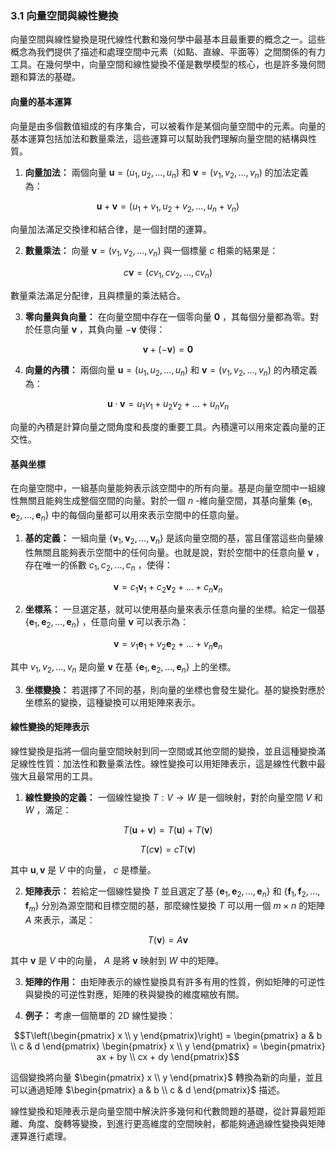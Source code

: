 ### 3.1 向量空間與線性變換

向量空間與線性變換是現代線性代數和幾何學中最基本且最重要的概念之一。這些概念為我們提供了描述和處理空間中元素（如點、直線、平面等）之間關係的有力工具。在幾何學中，向量空間和線性變換不僅是數學模型的核心，也是許多幾何問題和算法的基礎。

#### 向量的基本運算

向量是由多個數值組成的有序集合，可以被看作是某個向量空間中的元素。向量的基本運算包括加法和數量乘法，這些運算可以幫助我們理解向量空間的結構與性質。

1. **向量加法：** 兩個向量  $`\mathbf{u} = (u_1, u_2, ..., u_n)`$  和  $`\mathbf{v} = (v_1, v_2, ..., v_n)`$  的加法定義為：
   
```math
\mathbf{u} + \mathbf{v} = (u_1 + v_1, u_2 + v_2, ..., u_n + v_n)
```

   向量加法滿足交換律和結合律，是一個封閉的運算。

2. **數量乘法：** 向量  $`\mathbf{v} = (v_1, v_2, ..., v_n)`$  與一個標量  $`c`$  相乘的結果是：
   
```math
c \mathbf{v} = (c v_1, c v_2, ..., c v_n)
```

   數量乘法滿足分配律，且與標量的乘法結合。

3. **零向量與負向量：** 在向量空間中存在一個零向量  $`\mathbf{0}`$ ，其每個分量都為零。對於任意向量  $`\mathbf{v}`$ ，其負向量  $`-\mathbf{v}`$  使得：
   
```math
\mathbf{v} + (-\mathbf{v}) = \mathbf{0}
```


4. **向量的內積：** 兩個向量  $`\mathbf{u} = (u_1, u_2, ..., u_n)`$  和  $`\mathbf{v} = (v_1, v_2, ..., v_n)`$  的內積定義為：
   
```math
\mathbf{u} \cdot \mathbf{v} = u_1 v_1 + u_2 v_2 + ... + u_n v_n
```

   向量的內積是計算向量之間角度和長度的重要工具。內積還可以用來定義向量的正交性。

#### 基與坐標

在向量空間中，一組基向量能夠表示該空間中的所有向量。基是向量空間中一組線性無關且能夠生成整個空間的向量。對於一個  $`n`$ -維向量空間，其基向量集  $`\{ \mathbf{e}_1, \mathbf{e}_2, ..., \mathbf{e}_n \}`$  中的每個向量都可以用來表示空間中的任意向量。

1. **基的定義：** 一組向量  $`\{ \mathbf{v}_1, \mathbf{v}_2, ..., \mathbf{v}_n \}`$  是該向量空間的基，當且僅當這些向量線性無關且能夠表示空間中的任何向量。也就是說，對於空間中的任意向量  $`\mathbf{v}`$ ，存在唯一的係數  $`c_1, c_2, ..., c_n`$ ，使得：
   
```math
\mathbf{v} = c_1 \mathbf{v}_1 + c_2 \mathbf{v}_2 + ... + c_n \mathbf{v}_n
```


2. **坐標系：** 一旦選定基，就可以使用基向量來表示任意向量的坐標。給定一個基  $`\{ \mathbf{e}_1, \mathbf{e}_2, ..., \mathbf{e}_n \}`$ ，任意向量  $`\mathbf{v}`$  可以表示為：
   
```math
\mathbf{v} = v_1 \mathbf{e}_1 + v_2 \mathbf{e}_2 + ... + v_n \mathbf{e}_n
```

   其中  $`v_1, v_2, ..., v_n`$  是向量  $`\mathbf{v}`$  在基  $`\{ \mathbf{e}_1, \mathbf{e}_2, ..., \mathbf{e}_n \}`$  上的坐標。

3. **坐標變換：** 若選擇了不同的基，則向量的坐標也會發生變化。基的變換對應於坐標系的變換，這種變換可以用矩陣來表示。

#### 線性變換的矩陣表示

線性變換是指將一個向量空間映射到同一空間或其他空間的變換，並且這種變換滿足線性性質：加法性和數量乘法性。線性變換可以用矩陣表示，這是線性代數中最強大且最常用的工具。

1. **線性變換的定義：** 一個線性變換  $`T: V \rightarrow W`$  是一個映射，對於向量空間  $`V`$  和  $`W`$ ，滿足：
   
```math
T(\mathbf{u} + \mathbf{v}) = T(\mathbf{u}) + T(\mathbf{v})
```

   
```math
T(c\mathbf{v}) = cT(\mathbf{v})
```

   其中  $`\mathbf{u}, \mathbf{v}`$  是  $`V`$  中的向量， $`c`$  是標量。

2. **矩陣表示：** 若給定一個線性變換  $`T`$  並且選定了基  $`\{ \mathbf{e}_1, \mathbf{e}_2, ..., \mathbf{e}_n \}`$  和  $`\{ \mathbf{f}_1, \mathbf{f}_2, ..., \mathbf{f}_m \}`$  分別為源空間和目標空間的基，那麼線性變換  $`T`$  可以用一個  $`m \times n`$  的矩陣  $`A`$  來表示，滿足：
   
```math
T(\mathbf{v}) = A \mathbf{v}
```

   其中  $`\mathbf{v}`$  是  $`V`$  中的向量， $`A`$  是將  $`\mathbf{v}`$  映射到  $`W`$  中的矩陣。

3. **矩陣的作用：** 由矩陣表示的線性變換具有許多有用的性質，例如矩陣的可逆性與變換的可逆性對應，矩陣的秩與變換的維度縮放有關。

4. **例子：** 考慮一個簡單的 2D 線性變換：
   
```math
T\left(\begin{pmatrix} x \\ y \end{pmatrix}\right) = \begin{pmatrix} a & b \\ c & d \end{pmatrix} \begin{pmatrix} x \\ y \end{pmatrix} = \begin{pmatrix} ax + by \\ cx + dy \end{pmatrix}
```

   這個變換將向量  $`\begin{pmatrix} x \\ y \end{pmatrix}`$  轉換為新的向量，並且可以通過矩陣  $`\begin{pmatrix} a & b \\ c & d \end{pmatrix}`$  描述。

線性變換和矩陣表示是向量空間中解決許多幾何和代數問題的基礎，從計算最短距離、角度、旋轉等變換，到進行更高維度的空間映射，都能夠通過線性變換與矩陣運算進行處理。